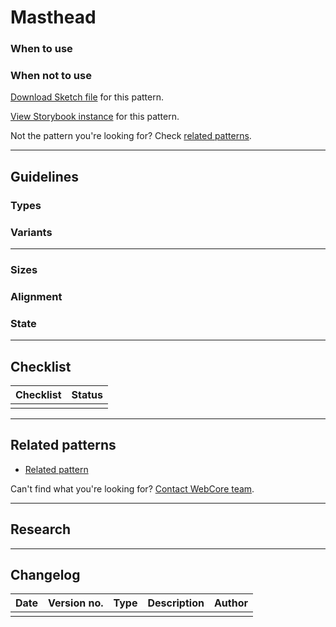 # Masthead


### When to use



### When not to use




[Download Sketch file]() for this pattern.

[View Storybook instance]() for this pattern.


Not the pattern you're looking for? Check [related patterns]().


***

## Guidelines

### Types


### Variants


***

### Sizes

### Alignment

### State

***

## Checklist

| Checklist | Status |
| --------- | ------ |
| | |

***

## Related patterns

- [Related pattern]()


Can't find what you're looking for? [Contact WebCore team]().

***

## Research

***

## Changelog

| Date | Version no. | Type | Description | Author |
| ---- | ----------- | ---- | ----------- | ------ |
| | | | |


